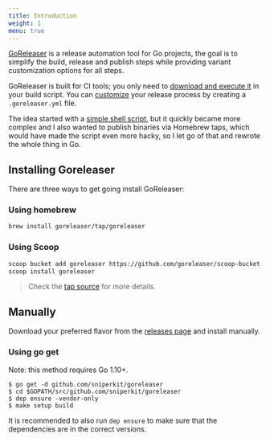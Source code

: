 ```yaml
---
title: Introduction
weight: 1
menu: true
---
```


[GoReleaser](https://github.com/sniperkit/goreleaser) is a release automation
tool for Go projects, the goal is to simplify the build, release and
publish steps while providing variant customization options for all steps.

GoReleaser is built for CI tools; you only need to
[download and execute it](#ci_integration) in your build script.
You can [customize](#customization) your release process by
creating a `.goreleaser.yml` file.

The idea started with a
[simple shell script](https://github.com/goreleaser/old-go-releaser),
but it quickly became more complex and I also wanted to publish binaries via
Homebrew taps, which would have made the script even more hacky, so I let go of
that and rewrote the whole thing in Go.

## Installing Goreleaser

There are three ways to get going install GoReleaser:

### Using homebrew

```sh
brew install goreleaser/tap/goreleaser
```

### Using Scoop

```sh
scoop bucket add goreleaser https://github.com/goreleaser/scoop-bucket.git
scoop install goreleaser
```

> Check the [tap source](https://github.com/goreleaser/homebrew-tap) for
> more details.

## Manually

Download your preferred flavor from the [releases page](https://github.com/sniperkit/goreleaser/releases/latest) and install
manually.

### Using go get

Note: this method requires Go 1.10+.

```console
$ go get -d github.com/sniperkit/goreleaser
$ cd $GOPATH/src/github.com/sniperkit/goreleaser
$ dep ensure -vendor-only
$ make setup build
```

It is recommended to also run `dep ensure` to make sure that the dependencies
are in the correct versions.
